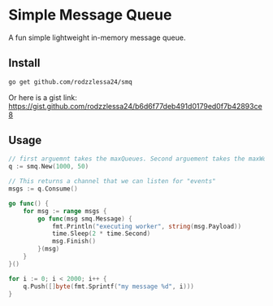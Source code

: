 # Simple Message Queue

A fun simple lightweight in-memory message queue.

## Install

```bash
go get github.com/rodzzlessa24/smq
```

Or here is a gist link: https://gist.github.com/rodzzlessa24/b6d6f77deb491d0179ed0f7b42893ce8

## Usage

```go
// first arguemnt takes the maxQueues. Second arguement takes the maxWorkers.
q := smq.New(1000, 50)

// This returns a channel that we can listen for "events"
msgs := q.Consume()

go func() {
	for msg := range msgs {
		go func(msg smq.Message) {
			fmt.Println("executing worker", string(msg.Payload))
			time.Sleep(2 * time.Second)
			msg.Finish()
		}(msg)
	}
}()

for i := 0; i < 2000; i++ {
	q.Push([]byte(fmt.Sprintf("my message %d", i)))
}
```